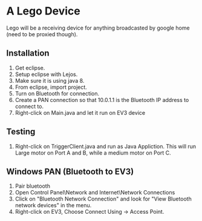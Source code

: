 # A Lego Device

Lego will be a receiving device for anything broadcasted by google home (need to be proxied though).

## Installation

1. Get eclipse.
2. Setup eclipse with Lejos.
3. Make sure it is using java 8.
4. From eclipse, import project.
5. Turn on Bluetooth for connection.
6. Create a PAN connection so that 10.0.1.1 is the Bluetooth IP address to connect to.
7. Right-click on Main.java and let it run on EV3 device

## Testing

1. Right-click on TriggerClient.java and run as Java Appliction. This will run Large motor on Port A and B, while a medium motor on Port C.

## Windows PAN (Bluetooth to EV3)

1. Pair bluetooth
2. Open Control Panel\Network and Internet\Network Connections
3. Click on "Bluetooth Network Connection" and look for "View Bluetooth network devices" in the menu.
4. Right-click on EV3, Choose Connect Using -> Access Point.